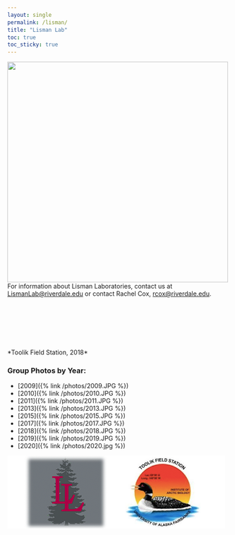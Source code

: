 ```yaml
---
layout: single
permalink: /lisman/
title: "Lisman Lab"
toc: true
toc_sticky: true
---
```


<img align="left" width="500" height="500" src="/photos/toolik_2018_border.jpg">

For information about Lisman Laboratories, contact us at
<LismanLab@riverdale.edu> or contact Rachel Cox, <rcox@riverdale.edu>.

<br />
<br />
<br />
<br />
<br />
<br />
*Toolik Field Station, 2018*

### Group Photos by Year:  
* [2009]({% link /photos/2009.JPG %})  
* [2010]({% link /photos/2010.JPG %})  
* [2011]({% link /photos/2011.JPG %})  
* [2013]({% link /photos/2013.JPG %})  
* [2015]({% link /photos/2015.JPG %})  
* [2017]({% link /photos/2017.JPG %})  
* [2018]({% link /photos/2018.JPG %})    
* [2019]({% link /photos/2019.JPG %})
* [2020]({% link /photos/2020.jpg %})

![](/photos/lisman_toolik_logo.png)  
